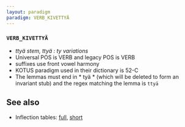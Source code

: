 ```yaml
---
layout: paradigm
paradigm: VERB_KIVETTYÄ
---
```

### ` VERB_KIVETTYÄ `

* _ttyä stem, ttyä : ty variations_
* Universal POS is VERB and legacy POS is VERB
* suffixes use front vowel harmony
* KOTUS paradigm used in their dictionary is 52-C
* The lemmas must end in * tyä * (which will be deleted to form an invariant stub) and the regex matching the lemma is ` ttyä `

## See also

* Inflection tables: [full](gen/K/kivettyä.html), [short](gen/K/kivettyä_wikt.html)


